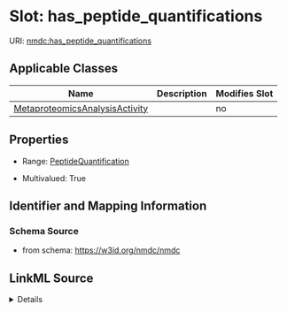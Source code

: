 # Slot: has_peptide_quantifications

URI: [nmdc:has_peptide_quantifications](https://w3id.org/nmdc/has_peptide_quantifications)



<!-- no inheritance hierarchy -->




## Applicable Classes

| Name | Description | Modifies Slot |
| --- | --- | --- |
[MetaproteomicsAnalysisActivity](MetaproteomicsAnalysisActivity.md) |  |  no  |







## Properties

* Range: [PeptideQuantification](PeptideQuantification.md)

* Multivalued: True





## Identifier and Mapping Information







### Schema Source


* from schema: https://w3id.org/nmdc/nmdc




## LinkML Source

<details>
```yaml
name: has_peptide_quantifications
from_schema: https://w3id.org/nmdc/nmdc
rank: 1000
domain: MetaproteomicsAnalysisActivity
multivalued: true
alias: has_peptide_quantifications
domain_of:
- MetaproteomicsAnalysisActivity
range: PeptideQuantification

```
</details>